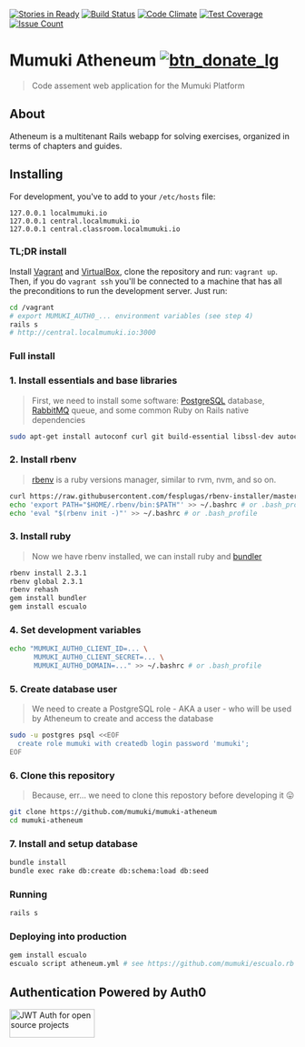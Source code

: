 [![Stories in Ready](https://badge.waffle.io/mumuki/mumuki-atheneum.png?label=ready&title=Ready)](https://waffle.io/mumuki/mumuki-atheneum)
[![Build Status](https://travis-ci.org/mumuki/mumuki-atheneum.svg?branch=master)](https://travis-ci.org/mumuki/mumuki-atheneum)
[![Code Climate](https://codeclimate.com/github/mumuki/mumuki-atheneum/badges/gpa.svg)](https://codeclimate.com/github/mumuki/mumuki-atheneum)
[![Test Coverage](https://codeclimate.com/github/mumuki/mumuki-atheneum/badges/coverage.svg)](https://codeclimate.com/github/mumuki/mumuki-atheneum)
[![Issue Count](https://codeclimate.com/github/mumuki/mumuki-atheneum/badges/issue_count.svg)](https://codeclimate.com/github/mumuki/mumuki-atheneum)

Mumuki Atheneum [![btn_donate_lg](https://cloud.githubusercontent.com/assets/1039278/16535119/386d7be2-3fbb-11e6-9ee5-ecde4cef142a.gif)](https://www.paypal.com/cgi-bin/webscr?cmd=_s-xclick&hosted_button_id=KCZ5AQR53CH26)
================

> Code assement web application for the Mumuki Platform

## About
Atheneum is a multitenant Rails webapp for solving exercises, organized in terms of chapters and guides.

## Installing

For development, you've to add to your `/etc/hosts` file:
```
127.0.0.1 localmumuki.io
127.0.0.1 central.localmumuki.io
127.0.0.1 central.classroom.localmumuki.io
```

### TL;DR install
Install [Vagrant](https://www.vagrantup.com/downloads.html) and [VirtualBox](https://www.virtualbox.org/wiki/Downloads), clone the repository and run: `vagrant up`. Then, if you do `vagrant ssh` you'll be connected to a machine that has all the preconditions to run the development server. Just run:
```bash
cd /vagrant
# export MUMUKI_AUTH0_... environment variables (see step 4)
rails s
# http://central.localmumuki.io:3000
```

### Full install

### 1. Install essentials and base libraries

> First, we need to install some software: [PostgreSQL](https://www.postgresql.org) database, [RabbitMQ](https://www.rabbitmq.com/) queue, and some common Ruby on Rails native dependencies

```bash
sudo apt-get install autoconf curl git build-essential libssl-dev autoconf bison libreadline6 libreadline6-dev zlib1g zlib1g-dev postgresql libpq-dev rabbitmq-server
```

### 2. Install rbenv
> [rbenv](https://github.com/rbenv/rbenv) is a ruby versions manager, similar to rvm, nvm, and so on.

```bash
curl https://raw.githubusercontent.com/fesplugas/rbenv-installer/master/bin/rbenv-installer | bash
echo 'export PATH="$HOME/.rbenv/bin:$PATH"' >> ~/.bashrc # or .bash_profile
echo 'eval "$(rbenv init -)"' >> ~/.bashrc # or .bash_profile
```

### 3. Install ruby

> Now we have rbenv installed, we can install ruby and [bundler](http://bundler.io/)

```bash
rbenv install 2.3.1
rbenv global 2.3.1
rbenv rehash
gem install bundler
gem install escualo
```

### 4. Set development variables

```bash
echo "MUMUKI_AUTH0_CLIENT_ID=... \
      MUMUKI_AUTH0_CLIENT_SECRET=... \
      MUMUKI_AUTH0_DOMAIN=..." >> ~/.bashrc # or .bash_profile
```

### 5. Create database user

> We need to create a PostgreSQL role - AKA a user - who will be used by Atheneum to create and access the database

```bash
sudo -u postgres psql <<EOF
  create role mumuki with createdb login password 'mumuki';
EOF
```

### 6. Clone this repository

> Because, err... we need to clone this repostory before developing it :stuck_out_tongue:

```bash
git clone https://github.com/mumuki/mumuki-atheneum
cd mumuki-atheneum
```

### 7. Install and setup database

```bash
bundle install
bundle exec rake db:create db:schema:load db:seed
```

### Running

```bash
rails s
```

### Deploying into production

```bash
gem install escualo
escualo script atheneum.yml # see https://github.com/mumuki/escualo.rb
```

## Authentication Powered by Auth0

<a width="150" height="50" href="https://auth0.com/" target="_blank" alt="Single Sign On & Token Based Authentication - Auth0"><img width="150" height="50" alt="JWT Auth for open source projects" src="http://cdn.auth0.com/oss/badges/a0-badge-dark.png"/></a>
